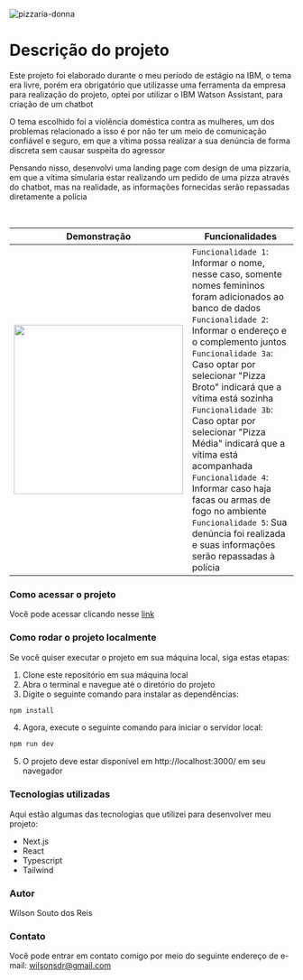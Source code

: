 ![pizzaria-donna](https://user-images.githubusercontent.com/81364355/236247210-12f2a500-7dca-4020-9bc5-c17d41c9da4a.png)

# Descrição do projeto

Este projeto foi elaborado durante o meu período de estágio na IBM, o tema era livre, porém era obrigatório que utilizasse uma ferramenta da empresa para realização do projeto, optei por utilizar o IBM Watson Assistant, para criação de um chatbot

O tema escolhido foi a violência doméstica contra as mulheres, um dos problemas relacionado a isso é por não ter um meio de comunicação confiável e seguro, em que a vítima possa realizar a sua denúncia de forma discreta sem causar suspeita do agressor

Pensando nisso, desenvolvi uma landing page com design de uma pizzaria, em que a vítima simularia estar realizando um pedido de uma pizza através do chatbot, mas na realidade, as informações fornecidas serão repassadas diretamente a polícia

<br>

| Demonstração                                                                                                                | Funcionalidades                                                                                                                                                                                                                                                                                                                                                                                                                                                                                                                                                                 |
| --------------------------------------------------------------------------------------------------------------------------- | ------------------------------------------------------------------------------------------------------------------------------------------------------------------------------------------------------------------------------------------------------------------------------------------------------------------------------------------------------------------------------------------------------------------------------------------------------------------------------------------------------------------------------------------------------------------------------- |
| <img src="https://user-images.githubusercontent.com/81364355/184733110-058516f8-5cb8-4837-b89e-9b1f9728e5b7.gif" width=300> | `Funcionalidade 1`: Informar o nome, nesse caso, somente nomes femininos foram adicionados ao banco de dados <br> `Funcionalidade 2`: Informar o endereço e o complemento juntos <br> `Funcionalidade 3a`: Caso optar por selecionar "Pizza Broto" indicará que a vítima está sozinha <br> `Funcionalidade 3b`: Caso optar por selecionar "Pizza Média" indicará que a vítima está acompanhada <br> `Funcionalidade 4`: Informar caso haja facas ou armas de fogo no ambiente <br> `Funcionalidade 5`: Sua denúncia foi realizada e suas informações serão repassadas à polícia |

### Como acessar o projeto

Você pode acessar clicando nesse [link](https://pizzaria-donna.vercel.app/)

### Como rodar o projeto localmente

Se você quiser executar o projeto em sua máquina local, siga estas etapas:

1. Clone este repositório em sua máquina local
2. Abra o terminal e navegue até o diretório do projeto
3. Digite o seguinte comando para instalar as dependências:

```bash
npm install
```

4. Agora, execute o seguinte comando para iniciar o servidor local:

```bash
npm run dev
```

5. O projeto deve estar disponível em http://localhost:3000/ em seu navegador

### Tecnologias utilizadas

Aqui estão algumas das tecnologias que utilizei para desenvolver meu projeto:

- Next.js
- React
- Typescript
- Tailwind

### Autor

Wilson Souto dos Reis

### Contato

Você pode entrar em contato comigo por meio do seguinte endereço de e-mail: wilsonsdr@gmail.com
